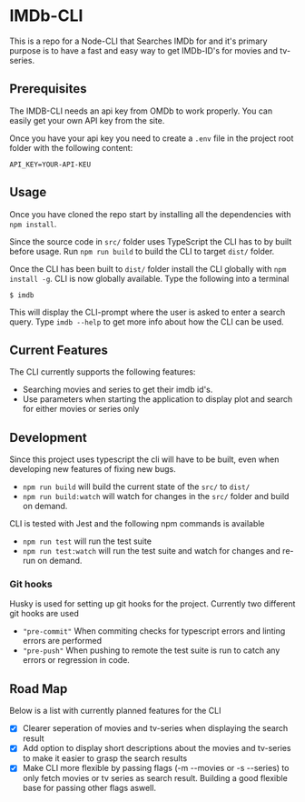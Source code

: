 # IMDb-CLI

This is a repo for a Node-CLI that Searches IMDb for and it's primary purpose is to have a fast and easy way to get IMDb-ID's for movies and tv-series.

## Prerequisites

The IMDB-CLI needs an api key from OMDb to work properly. You can easily get your own API key from the site.

Once you have your api key you need to create a `.env` file in the project root folder with the following content:

```
API_KEY=YOUR-API-KEU
```

## Usage

Once you have cloned the repo start by installing all the dependencies with `npm install`.

Since the source code in `src/` folder uses TypeScript the CLI has to by built before usage. Run `npm run build` to build the CLI to target `dist/` folder.

Once the CLI has been built to `dist/` folder install the CLI globally with `npm install -g`. CLI is now globally available. Type the following into a terminal
```
$ imdb
```
This will display the CLI-prompt where the user is asked to enter a search query. Type `imdb --help` to get more info about how the CLI can be used.

## Current Features
The CLI currently supports the following features:
* Searching movies and series to get their imdb id's.
* Use parameters when starting the application to display plot and search for either movies or series only

## Development

Since this project uses typescript the cli will have to be built, even when developing new features of fixing new bugs. 

* `npm run build` will build the current state of the `src/` to `dist/`
* `npm run build:watch` will watch for changes in the `src/` folder and build on demand.

CLI is tested with Jest and the following npm commands is available

* `npm run test` will run the test suite
* `npm run test:watch` will run the test suite and watch for changes and re-run on demand.

### Git hooks

Husky is used for setting up git hooks for the project. Currently two different git hooks are used

* `"pre-commit"` When commiting checks for typescript errors and linting errors are performed
* `"pre-push"` When pushing to remote the test suite is run to catch any errors or regression in code.

## Road Map
Below is a list with currently planned features for the CLI
- [x] Clearer seperation of movies and tv-series when displaying the search result
- [x] Add option to display short descriptions about the movies and tv-series to make it easier to grasp the search results
- [x] Make CLI more flexible by passing flags (-m --movies or -s --series) to only fetch movies or tv series as search result. Building a good flexible base for passing other flags aswell.